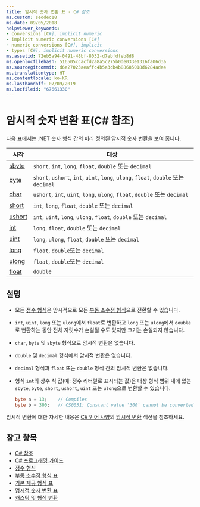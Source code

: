 ```yaml
---
title: 암시적 숫자 변환 표 - C# 참조
ms.custom: seodec18
ms.date: 09/05/2018
helpviewer_keywords:
- conversions [C#], implicit numeric
- implicit numeric conversions [C#]
- numeric conversions [C#], implicit
- types [C#], implicit numeric conversions
ms.assetid: 72eb5a94-0491-48bf-8032-d7ebfdfeb8d8
ms.openlocfilehash: 516505ccacfd2a8a5c275b0de033e1316fa06d3a
ms.sourcegitcommit: d6e27023aeaffc4b5a3cb4b88685018d6284ada4
ms.translationtype: HT
ms.contentlocale: ko-KR
ms.lasthandoff: 07/09/2019
ms.locfileid: "67661330"
---
```

# <a name="implicit-numeric-conversions-table-c-reference"></a>암시적 숫자 변환 표(C# 참조)

다음 표에서는 .NET 숫자 형식 간의 미리 정의된 암시적 숫자 변환을 보여 줍니다.
  
|시작|대상|  
|----------|--------|  
|[sbyte](../builtin-types/integral-numeric-types.md)|`short`, `int`, `long`, `float`, `double` 또는 `decimal`|  
|[byte](../builtin-types/integral-numeric-types.md)|`short`, `ushort`, `int`, `uint`, `long`, `ulong`, `float`, `double` 또는 `decimal`|  
|[char](char.md)|`ushort`, `int`, `uint`, `long`, `ulong`, `float`, `double` 또는 `decimal`|  
|[short](../builtin-types/integral-numeric-types.md)|`int`, `long`, `float`, `double` 또는 `decimal`|  
|[ushort](../builtin-types/integral-numeric-types.md)|`int`, `uint`, `long`, `ulong`, `float`, `double` 또는 `decimal`|  
|[int](../builtin-types/integral-numeric-types.md)|`long`, `float`, `double` 또는 `decimal`|  
|[uint](../builtin-types/integral-numeric-types.md)|`long`, `ulong`, `float`, `double` 또는 `decimal`|  
|[long](../builtin-types/integral-numeric-types.md)|`float`, `double`또는 `decimal`|  
|[ulong](../builtin-types/integral-numeric-types.md)|`float`, `double`또는 `decimal`|  
|[float](../builtin-types/floating-point-numeric-types.md)|`double`|  
  
## <a name="remarks"></a>설명  

- 모든 [정수 형식](../builtin-types/integral-numeric-types.md)은 암시적으로 모든 [부동 소수점 형식](../builtin-types/floating-point-numeric-types.md)으로 전환할 수 있습니다.

- `int`, `uint`, `long` 또는 `ulong`에서 `float`로 변환하고 `long` 또는 `ulong`에서 `double`로 변환하는 동안 전체 자릿수가 손실될 수도 있지만 크기는 손실되지 않습니다.  
  
- `char`, `byte` 및 `sbyte` 형식으로 암시적 변환은 없습니다.  

- `double` 및 `decimal` 형식에서 암시적 변환은 없습니다.
  
- `decimal` 형식과 `float` 또는 `double` 형식 간의 암시적 변환은 없습니다.  
  
- 형식 `int`의 상수 식 값(예: 정수 리터럴로 표시되는 값)은 대상 형식 범위 내에 있는 `sbyte`, `byte`, `short`, `ushort`, `uint` 또는 `ulong`으로 변환할 수 있습니다.

  ```csharp
  byte a = 13;    // Compiles
  byte b = 300;   // CS0031: Constant value '300' cannot be converted to a 'byte'
  ```

암시적 변환에 대한 자세한 내용은 [C# 언어 사양](../language-specification/index.md)의 [암시적 변환](~/_csharplang/spec/conversions.md#implicit-conversions) 섹션을 참조하세요.
  
## <a name="see-also"></a>참고 항목

- [C# 참조](../index.md)
- [C# 프로그래밍 가이드](../../programming-guide/index.md)
- [정수 형식](../builtin-types/integral-numeric-types.md)
- [부동 소수점 형식 표](../builtin-types/floating-point-numeric-types.md)
- [기본 제공 형식 표](built-in-types-table.md)
- [명시적 숫자 변환 표](explicit-numeric-conversions-table.md)
- [캐스팅 및 형식 변환](../../programming-guide/types/casting-and-type-conversions.md)
